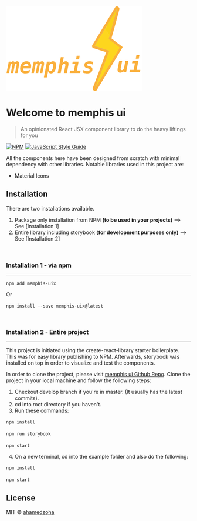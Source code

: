 ![Memphis UI Logo](/src/stories/assets/logo.png)

# Welcome to memphis ui

> An opinionated React JSX component library to do the heavy liftings for you

[![NPM](https://img.shields.io/npm/v/memphis-uix.svg)](https://www.npmjs.com/package/memphis-uix) [![JavaScript Style Guide](https://img.shields.io/badge/code_style-standard-brightgreen.svg)](https://standardjs.com)

All the components here have been designed from scratch with minimal dependency with other libraries.
Notable libraries used in this project are:

- Material Icons

## Installation

There are two installations available.

1. Package only installation from NPM **(to be used in your projects)** ==> See [Installation 1]
2. Entire library including storybook **(for development purposes only)** ==> See [Installation 2]

<br />

### Installation 1 - via npm

---

```
npm add memphis-uix
```

Or

```
npm install --save memphis-uix@latest
```

<br />

### Installation 2 - Entire project

---

This project is initiated using the create-react-library starter boilerplate. This was for easy library publishing to NPM.
Afterwards, storybook was installed on top in order to visualize and test the components.

In order to clone the project, please visit [memphis ui Github Repo](https://github.com/ahamedzoha/memphis-ui).
Clone the project in your local machine and follow the following steps:

1. Checkout develop branch if you're in master. (It usually has the latest commits).
2. cd into root directory if you haven't.
3. Run these commands:

```
npm install

npm run storybook

npm start
```

4. On a new terminal, cd into the example folder and also do the following:

```
npm install

npm start
```

## License

MIT © [ahamedzoha](https://github.com/ahamedzoha)
